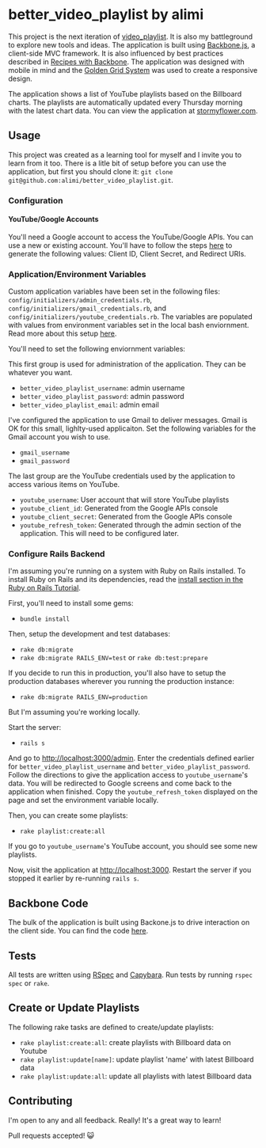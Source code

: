 # better_video_playlist by alimi

This project is the next iteration of
[video_playlist](https://github.com/alimi/video_playlist).  It is also my
battleground to explore new tools and ideas.  The application is built using
[Backbone.js](http://backbonejs.org/), a client-side MVC framework.  It is also
influenced by best practices described in [Recipes with
Backbone](http://recipeswithbackbone.com/).  The application was designed with
mobile in mind and the [Golden Grid System](http://goldengridsystem.com/) was
used to create a responsive design.

The application shows a list of YouTube playlists based on the Billboard charts.
The playlists are automatically updated every Thursday morning with the latest
chart data.  You can view the application at
[stormyflower.com](htttp://www.stormyflower.com).

## Usage

This project was created as a learning tool for myself and I invite you to learn
from it too.  There is a litle bit of setup before you can use the application,
but first you should clone it:  `git clone
git@github.com:alimi/better_video_playlist.git`.

### Configuration

#### YouTube/Google Accounts

You'll need a Google account to access the YouTube/Google APIs.  You can use a
new or existing account.  You'll have to follow the steps
[here](https://developers.google.com/console/help/#UsingKeys) to generate the
following values:  Client ID, Client Secret, and Redirect URIs.

### Application/Environment Variables

Custom application variables have been set in the following files:
`config/initializers/admin_credentials.rb`,
`config/initializers/gmail_credentials.rb`, and 
`config/initializers/youtube_credentials.rb`.  The variables are populated with
values from environment variables set in the local bash enviornment.  Read more
about this setup
[here](https://devcenter.heroku.com/articles/config-vars#other-local-options).

You'll need to set the following enviornment variables:

This first group is used for administration of the application.  They can be
whatever you want.
  * `better_video_playlist_username`: admin username
  * `better_video_playlist_password`: admin password
  * `better_video_playlist_email`: admin email

I've configured the application to use Gmail to deliver messages.  Gmail is OK
for this small, lighlty-used applicaiton.  Set the following variables for the
Gmail account you wish to use.
  * `gmail_username`
  * `gmail_password`

The last group are the YouTube credentials used by the application to access
various items on YouTube.
  * `youtube_username`: User account that will store YouTube playlists
  * `youtube_client_id`: Generated from the Google APIs console
  * `youtube_client_secret`: Generated from the Google APIs console
  * `youtube_refresh_token`: Generated through the admin section of the
    application.  This will need to be configured later.

### Configure Rails Backend

I'm assuming you're running on a system with Ruby on Rails installed.  To
install Ruby on Rails and its dependencies, read the [install section in the
Ruby on Rails Tutorial](http://ruby.railstutorial.org/ruby-on-rails-tutorial-book#sec-rubygems).

First, you'll need to install some gems:

  * `bundle install`

Then, setup the development and test databases:

  * `rake db:migrate`
  * `rake db:migrate RAILS_ENV=test` or `rake db:test:prepare`

If you decide to run this in production, you'll also have to setup the
production databases wherever you running the production instance:

  * `rake db:migrate RAILS_ENV=production`

But I'm assuming you're working locally.

Start the server:

  * `rails s`

And go to [http://localhost:3000/admin](http://localhost:3000/admin).  Enter the
credentials defined earlier for `better_video_playlist_username` and
`better_video_playlist_password`. Follow the directions to give the application
access to `youtube_username`'s data.  You will be redirected to Google screens
and come back to the application when finished.  Copy the
`youtube_refresh_token` displayed on the page and set the environment variable
locally.

Then, you can create some playlists:

  * `rake playlist:create:all`

If you go to `youtube_username`'s YouTube account, you should see some new
playlists.

Now, visit the application at [http://localhost:3000](http://localhost:3000).
Restart the server if you stopped it earlier by re-running `rails s`.

## Backbone Code

The bulk of the application is built using Backone.js to drive interaction on
the client side.  You can find the code
[here](https://github.com/alimi/better_video_playlist/tree/master/public/javascripts/playlist).

## Tests

All tests are written using [RSpec](http://rspec.info/) and
[Capybara](http://jnicklas.github.io/capybara/).  Run tests by running
`rspec spec` or `rake`.

## Create or Update Playlists

The following rake tasks are defined to create/update playlists:

  * `rake playlist:create:all`: create playlists with Billboard data on Youtube
  * `rake playlist:update[name]`: update playlist 'name' with latest Billboard
    data
  * `rake playlist:update:all`: update all playlists with latest Billboard data

## Contributing

I'm open to any and all feedback.  Really!  It's a great way to learn!

Pull requests accepted! :smiley_cat:
